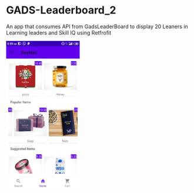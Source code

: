 # GADS-Leaderboard_2
An app that consumes API from GadsLeaderBoard to display 20 Leaners in Learning leaders and Skill IQ using Retfrofit

 
 <img src="https://github.com/henrykash/SwyMall/blob/master/IMG-20200731-WA0023.jpg" width="200" height="400">
 
